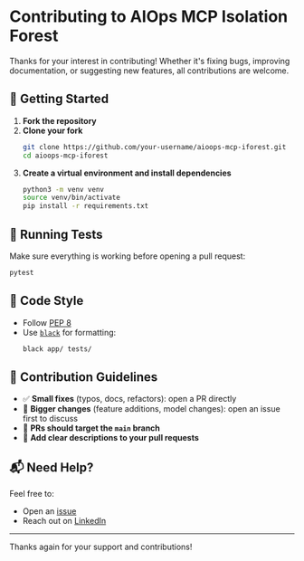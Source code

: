
# Contributing to AIOps MCP Isolation Forest

Thanks for your interest in contributing! Whether it's fixing bugs, improving documentation, or suggesting new features, all contributions are welcome.

## 🚀 Getting Started

1. **Fork the repository**
2. **Clone your fork**  
   ```bash
   git clone https://github.com/your-username/aioops-mcp-iforest.git
   cd aioops-mcp-iforest
   ```
3. **Create a virtual environment and install dependencies**  
   ```bash
   python3 -m venv venv
   source venv/bin/activate
   pip install -r requirements.txt
   ```

## 🧪 Running Tests

Make sure everything is working before opening a pull request:

```bash
pytest
```

## 🧼 Code Style

- Follow [PEP 8](https://pep8.org/)
- Use [`black`](https://github.com/psf/black) for formatting:
  ```bash
  black app/ tests/
  ```

## 🧠 Contribution Guidelines

- ✅ **Small fixes** (typos, docs, refactors): open a PR directly
- 📝 **Bigger changes** (feature additions, model changes): open an issue first to discuss
- 🔄 **PRs should target the `main` branch**
- 💬 **Add clear descriptions to your pull requests**

## 📬 Need Help?

Feel free to:
- Open an [issue](https://github.com/kishorealliiita/aioops-mcp-iforest/issues)
- Reach out on [LinkedIn](https://www.linkedin.com/in/kishore-korathaluri/)

---

Thanks again for your support and contributions!
